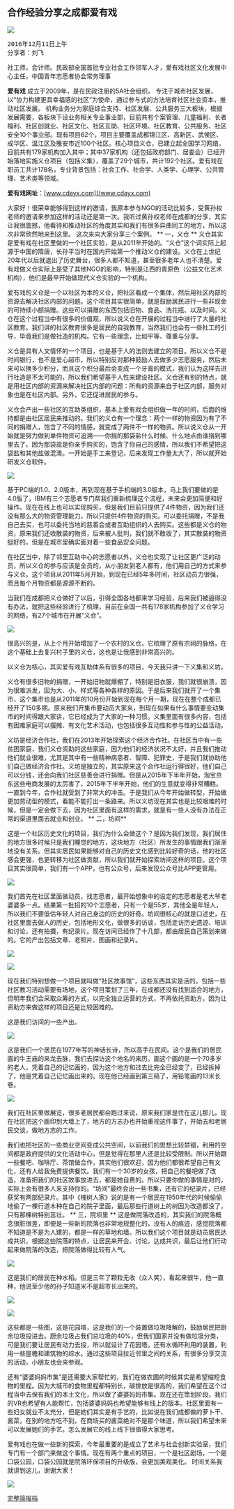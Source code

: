 ## 合作经验分享之成都爱有戏
![](/assets/5.4.1.jpg)

<pre>2016年12月11日上午
分享者：刘飞</pre>社工师，会计师。民政部全国首批专业社会工作领军人才，爱有戏社区文化发展中心主任，中国青年志愿者协会常务理事



**爱有戏** 成立于2009年，是在民政注册的5A社会组织。 专注于城市社区发展，以“协力构建更具幸福感的社区”为使命，通过参与式的方法培育社区社会资本，推动社区发展。 机构业务分为家庭综合支持、社区发展、公共服务三大板块，根据发展需要，各板块下设业务相关专业事业部，目前共有个案管理、儿童福利、长者福利、社区创就业、社区文化、社区互助、社区环境、社区教育、公共服务、社区安全10个事业部。现有项目62个，项目主要覆盖成都锦江区、高新区、武侯区、成华区、温江区及雅安市近100个社区。核心项目义仓，已建立起全国学习网络，目前共有179家机构加入其中；其中37家机构（还包括政府部门、居委会）已经开始落地实施义仓项目（包括义集），覆盖了29个城市，共计192个社区。爱有戏在职员工共计178名，专业背景包括：社会工作、社会学、人类学、心理学、公共管理、艺术类等领域。

**爱有戏网址**：[www.cdayx.com](/www.cdayx.com)

大家好！很荣幸能够得到这样的邀请，我原本参与NGO的活动比较多，受黄孙权老师的邀请来参加这样的活动还是第一次。我听过黄孙权老师在成都的分享，其实让我很震撼，他看待和推动社区的角度其实和我们有很多异曲同工的地方，所以这次非常欣然地来到这里。
这次来向大家分享三个案例。
**
一，义仓
**
义仓其实是爱有戏在社区里做的一个社区实验，是从2011年开始的。“义仓”这个词实际上起源于中国的隋唐，长孙平当时在国内开始第一个推动义仓的建设。义仓在上世纪20年代以后就退出了历史舞台，很多人都不知道，甚至很多老年人也不清楚。爱有戏做义仓实际上是受了其他NGO的影响，特别是江西的青原色（公益文化艺术机构），他们是最早开始做现代义仓实验的一个机构。

爱有戏的义仓是一个以社区为本的义仓，把社区看成一个集体，然后用社区内部的资源去解决社区内部的问题。这个项目其实很简单，就是鼓励居民进行一些非现金的可持续小额捐赠。这些可以捐赠的东西包括旧物、食品、洗花瓶、以及时间。义仓在这个过程当中有很多的价值观，所以说义仓在开展的过程当中进行了大量的社区教育。我们讲的社区教育很多是居民的自我教育，当然我们也会有一些社工的引导，毕竟我们是做社造的机构。它有一些理念，比如平等、尊重与分享。

义仓是具有人文情怀的一个项目，也是基于人的法则去建立的项目。所以义仓不是时间银行，也不是爱心超市，所以特别反对那种鼓励人去做多少志愿服务，然后未来可以换多少积分，而且这个积分最后会变成一个牙膏的模式，我们认为这样去进行社造是不太可能的，所以我们希望基于人性来建设社区。义仓还有别的特点，就是用社区内部的资源来解决社区内部的问题：所有的资源来自于社区内部，服务对象也是在社区内部。另外，它还促进居民的参与。

义仓会产出一些社区的互助类组织，基本上爱有戏会组织做一年的时间，后面的维持都是由社区居民来推动的。我们的义仓有一个理念：两个一样的物资因为有了不同的捐赠人，饱含了不同的情感，就变成了两件不一样的物资。所以说义仓从一开始就是努力做到单件物资可追溯——你捐的那袋盐什么时候、什么地点由谁捐到哪里去了。因为那袋盐是你亲手购买的，饱含了你自己的感情，所以我们不希望把这袋盐和其他盐做混淆。一开始是手工来登记，后来发现工作量太大了，所以就开始研发义仓软件。

![](/assets/5.4.3.jpg)



基于PC端的1.0、2.0版本，再到现在基于手机端的3.0版本，马上我们要做的是4.0版了，IBM有三个志愿者专门帮我们重新梳理这个流程，未来会更加简便和好操作。现在在线上也可以实现购买，但是我们目前只提供了4件物资，因为我们还没有那么大的物资管理能力，所以只提供4件物资的购买。可以委托捐赠，不是我自己去买，也可以委托当地的慈善会或者互助组织的人去购买。这些都是义仓的物资，原来我们还收散装的物资，后来被人批判，我们就不敢收了，其实散装的物资挺好的，但是在城市里确实面对着一些食品安全问题。

在社区当中，除了邻里互助中心的志愿者以外，义仓也实现了让社区更广泛的动员，所以义仓的参与应该是全员的，从小朋友到老人都有，他们用自己的方式来参与义仓。这个项目从2011年5月开始，到现在已经5年多时间，社区动员力很强，而且每个月物资都是源源不断的。

当我们在成都把义仓做好了以后，引得全国各地都来学习经验，后来我们被逼得没有办法，就把这些经验进行了梳理，目前在全国一共有178家机构参加了义仓学习的网络，有27个城市在开展“义仓”。

![](/assets/5.4.4.jpg)



很高兴的是，从上个月开始增加了一个农村的义仓，它梳理了原有宗祠的脉络，在这个基础上去复兴村子里的义仓，这也是让我感到非常高兴的。

以义仓为核心，其实爱有戏互助体系有很多的项目，今天我只讲一下义集和义坊。

义仓有很多旧物的捐赠，一开始旧物就爆棚了，特别是旧衣服，我们就很崩溃，因为很难派发，因为大、小、样式等各种各样的原因。于是后来我们就开了一个集市，这个集市也是从2011年的10月份开始到现在每个月一期，现在在整个成都已经开了150多期。原来我们开集市要动员大家来，到现在如果有什么事情要变动集市的时间得跟大家讲，它已经成为了大家的一种习惯。义集里面有很多内容，包括有困难家庭可以摆摊、有文化艺术活动，也包括很多互动性和参与性的公益活动。

义坊是经济合作社，我们在2013年开始探索这个经济合作社。在社区当中有一些贫困家庭，我们义仓资助的这些家庭，因为他们的经济状况不太好，并且我们推动他们就业很难，尤其是其中有一些精神病患者、智障、犯罪史，于是我们就协助他们自己做经济合作社。义坊是独立的，其实原来这个合作社运行得很好，他们自己可以分钱，还会向我们社区慈善会进行捐赠。但是从2015年下半年开始，淘宝京东这些电商发展的太厉害了，2015年下半年开始，他们的生意就变得非常糟糕。一直到今年，合作社就受到了非常大的冲击。于是我们从今年开始做转型，开始做更加劳动型的模式，看能不能打出一条路来。所以义坊现在其实也是比较艰难的时候，但是一定会做下去，因为社区里面有这样的需求，就是有一些人没有办法在正常的渠道里面去就业和创业。
**
二，坊间**

这是一个社区历史文化的项目，我们为什么会做这个？是因为我们发现，我们居住的地方很多时候只是我们睡觉的地方，这块地方（社区）所发生的事情跟我们渐渐地没有关系。但其实居民如果能够对自己的历史文化感到比较好奇的话，他的社区感会更强，也更转移为社区做贡献，所以我们就开始探索坊间这样的项目。这个项目其实很简单，我们有一个APP，也有公众号，后来发现公众号比APP更管用。

![](/assets/5.4.5.jpg)



我们首先在社区里面做动员，找志愿者，最开始想象中的设定的志愿者是老大爷老婆婆多一点。结果第一批招的10个志愿者，只有一个是55岁，其他全是年轻人，所以我们不要低估年轻人对自己身边的历史的好奇。坊间很核心的就是口述史，在社区里面去做人的历史，包括地形文化，做很多的访谈，包括走访历史遗迹、培训和讨论，还有拍摄，有纪录片。现在访间已经作了十几部，都由居民自己策划来做的。它的产出包括文章、老照片、图画和纪录片。

![](/assets/5.4.6.jpg)

![](/assets/5.4.7.jpg)


现在我们特别想做一个项目就叫做“社区故事馆”，这些东西其实是活的。包括一些社区教习活动需要有场地，这个项目策划了三年，在成都还没有找到适合的地方，但明年我们会采取众筹的方式，以完全独立运营的方式，不再依托资助方，因为让资助方来做这样的项目还是比较困难的。

这是我们访间的一些产出。

![](/assets/5.4.8.jpg)



这是我们一个居民在1977年写的神话长诗，所以高手在民间。这个是我们的居民画的牛王庙的来龙去脉，我们去探访这个地名的来历。画这个画的是一个70多岁的老人，凭着自己的记忆画的，因为这个地方和过去比完全已经变了，已经拆掉了，他是凭着自己记忆画出来的。现在他已经画到第三稿了，用铅笔画的13米长卷。


![](/assets/5.4.9.jpg)


我们在社区里做展览，很多老居民都会跑过来说，原来我们家是住在这儿那儿。现在社区把这个画印到大墙上了，地方的方志办也开始重视这件事了，开始去和老居民交谈，做地方志的工作。

我们也把社区的一些商业空间变成公共空间，以前我们的思想比较禁锢，利用的空间都是政府提供的文化活动中心，但是觉得在那里人还是比较受限制。所以开始跟一些餐吧、咖啡厅、茶馆做合作，其实他们很欢迎，因为他们都很希望自己有文化，还有人给我免费提供餐饮。我们有一个30岁的女孩，把自己的餐吧做了改造，准备把我们的社区故事放进去，都是她自费的。所以只要你做的事情是对的，实际上会有很多人来支持你的。“坊间”最终会出一些书集，还有它的纪录片，已经获奖有两部纪录片。其中《槐树人家》说的是有一个居民在1950年代的时候偷偷地偷了一棵行道木种在自己的院子里面，最后那些行道树上的树因为改造都没了，只有那棵树特别茁壮。
**
三，院坝里
**
这是做院落改造的，其实我们的院落概念很脏很差，即便是一些新的院落也非常地规整化的，没有人的痕迹，感觉院落都不知道是不是为人建的，都是一样的草地和墙。所以我们这个项目就是动员居民达成共识，根据这些院落的特点，让居民来开会、讨论，达成共识，最后让他们行动起来做院落的改造，把院落做得比较有人气。

![](/assets/5.4.10.jpg)



这是我们的居民在种水稻。但是三年了颗粒无收（众人笑），看起来很牛，他一直种，他说至少他的孙子知道米不是超市长出来的。

 ![](/assets/5.4.11.jpg)

![](/assets/5.4.12.jpg)



这些都是一些图，这是花园塔，这是我们的一个装置做垃圾降解的，鼓励居民把厨余垃圾投进去。厨余垃圾占我们总垃圾的40%，但我们国家并没有做垃圾分类，可是我们要让居民有动力去投，所以就设计了花园塔。还有水循环利用的装置，利用一些屋檐和建筑物的综水。通过这些项目拉近邻里之间的关系，有很多分享交流的活动，小朋友也会来参观。

还有“婆婆妈妈市集”是还需要大家帮忙的，我们在做农圃的时候其实是希望缩短食物的里程。因为大城市的食物里程都特别长，碳排放是很高的，我们希望在这个过程当中去保有我们的本土文化，所以做了婆婆妈妈市集。现在还在策划阶段，我们的VR也希望有人能帮忙，包括婆婆妈妈也希望能够有线上的版本。社区里面有一些妇女就业不太充分，但是她们其实是有手艺的，比如说在我们成都做的萝卜干、酱菜，在别的地方吃不到，在商场买的酱菜绝对不是那个味道，所以我们希望未来可以发展她们的手艺。怎么发展它的线上线下很值得大家思考。

爱有戏也在做一些新的探索，今年最重要的是成立了艺术与社会创新实验室，我们专门有一个部门来做这个事情。现在有两个重点的项目，一个是社区剧场，一个是口袋公园，口袋公园就是院落环保项目的升级版，会更加美观美化。
时间关系我就讲到这儿，谢谢大家！

![](/assets/5.4.13.jpg)

[完整简报档](https://www.slideshare.net/luruiyang/pptco-op-72701908)

